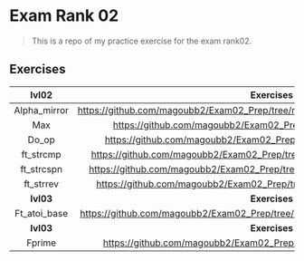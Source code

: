 # Exam Rank 02
>This is a repo of my practice exercise for the exam rank02.

## Exercises
|   **lvl02**  |                                     **Exercises**                                   |
|:------------:|:-----------------------------------------------------------------------------------:|
| Alpha_mirror |https://github.com/magoubb2/Exam02_Prep/tree/master/lvl02/alpha_mirror/alpha_mirror.c|
|     Max      |         https://github.com/magoubb2/Exam02_Prep/tree/master/lvl02/max/max.c         |
|     Do_op    |       https://github.com/magoubb2/Exam02_Prep/tree/master/lvl02/do_op/do_op.c       |
|  ft_strcmp   |  https://github.com/magoubb2/Exam02_Prep/tree/master/lvl02/ft_strcmp/ft_strcmp.c    |
|  ft_strcspn  |  https://github.com/magoubb2/Exam02_Prep/tree/master/lvl02/ft_strcspn/ft_strcspn.c  |
|  ft_strrev   |   https://github.com/magoubb2/Exam02_Prep/tree/master/lvl02/ft_strrev/ft_strrev.c   |
|   **lvl03**  |                                     **Exercises**                                   |
| Ft_atoi_base |https://github.com/magoubb2/Exam02_Prep/tree/master/lvl03/ft_atoi_base/ft_atoi_base.c|
|   **lvl03**  |                                     **Exercises**                                   |
|    Fprime    |      https://github.com/magoubb2/Exam02_Prep/tree/master/lvl04/fprime/fprime.c      |
